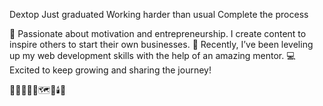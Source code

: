 Dextop 
Just graduated 
Working harder than usual 
Complete the process 

🎯 Passionate about motivation and entrepreneurship. I create content to inspire others to start their own businesses. 🚀 Recently, I’ve been leveling up my web development skills with the help of an amazing mentor. 💻 Excited to keep growing and sharing the journey!

🦾🧠🧑‍🏫🤐🗺️🧸🕯️🔐

